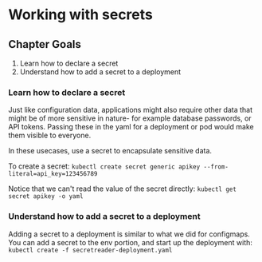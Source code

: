 # Working with secrets

## Chapter Goals

1. Learn how to declare a secret
2. Understand how to add a secret to a deployment

### Learn how to declare a secret

Just like configuration data, applications might also require other data that might be of more sensitive in nature- for example database passwords, or API tokens. Passing these in the yaml for a deployment or pod would make them visible to everyone.

In these usecases, use a secret to encapsulate sensitive data.

To create a secret: `kubectl create secret generic apikey --from-literal=api_key=123456789`

Notice that we can't read the value of the secret directly:
`kubectl get secret apikey -o yaml`

### Understand how to add a secret to a deployment

Adding a secret to a deployment is similar to what we did for configmaps. You can add a secret to the env portion, and start up the deployment with:
`kubectl create -f secretreader-deployment.yaml`
